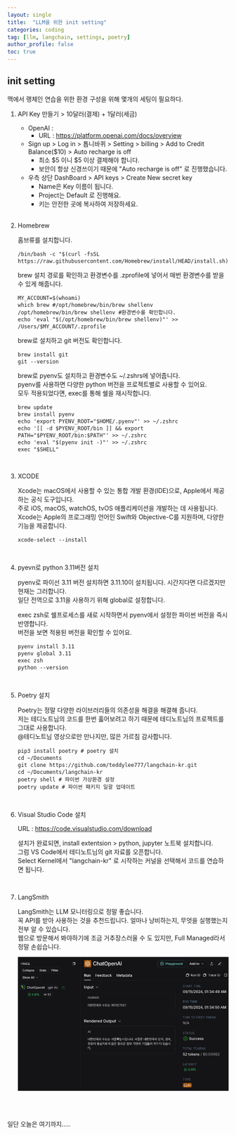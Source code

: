 ```yaml
---
layout: single
title:  "LLM을 위한 init setting"
categories: coding
tag: [llm, langchain, settings, poetry]
author_profile: false
toc: true
---
```




## init setting

맥에서 랭체인 연습을 위한 환경 구성을 위해 몇개의 세팅이 필요하다.

1. API Key 만들기 > 10달러(결제) + 1달러(세금)

   - OpenAI : 
     - URL : https://platform.openai.com/docs/overview
   - Sign up > Log in > 톱니바퀴 > Setting > billing > Add to Credit Balance($10) > Auto recharge is off
     - 최소 $5 이니 $5 이상 결제해야 합니다.
     - 보안이 항상 신경쓰이기 때문에 "Auto recharge is off" 로 진행했습니다.
   - 우측 상단 DashBoard > API keys > Create New secret key
     - Name은 Key 이름이 됩니다.
     - Project는 Default 로 진행해요.
     - 키는 안전한 곳에 복사하여 저장하세요.

   <br>

2. Homebrew

   홈브류를 설치합니다. 

   ```shell
   /bin/bash -c "$(curl -fsSL https://raw.githubusercontent.com/Homebrew/install/HEAD/install.sh)"
   ```

   brew 설치 경로를 확인하고 환경변수를 .zprofile에 넣어서 매번 환경변수를 받을 수 있게 해줍니다.

   ```shell
   MY_ACCOUNT=$(whoami)
   which brew #/opt/homebrew/bin/brew shellenv
   /opt/homebrew/bin/brew shellenv #환경변수를 확인합니다.
   echo 'eval "$(/opt/homebrew/bin/brew shellenv)"' >> /Users/$MY_ACCOUNT/.zprofile
   ```

   brew로 설치하고 git 버전도 확인합니다.

   ```
   brew install git
   git --version
   ```

   brew로 pyenv도 설치하고 환경변수도 ~/.zshrs에 넣어줍니다.   
   pyenv를 사용하면 다양한 python 버전을 프로젝트별로 사용할 수 있어요.  
   모두 적용되었다면, exec를 통해 쉘을 재시작합니다.  

   ```shell
   brew update
   brew install pyenv
   echo 'export PYENV_ROOT="$HOME/.pyenv"' >> ~/.zshrc
   echo '[[ -d $PYENV_ROOT/bin ]] && export PATH="$PYENV_ROOT/bin:$PATH"' >> ~/.zshrc
   echo 'eval "$(pyenv init -)"' >> ~/.zshrc
   exec "$SHELL"
   ```

   <br>

3. XCODE

   Xcode는 macOS에서 사용할 수 있는 통합 개발 환경(IDE)으로, Apple에서 제공하는 공식 도구입니다.   
   주로 iOS, macOS, watchOS, tvOS 애플리케이션을 개발하는 데 사용됩니다.  
   Xcode는 Apple의 프로그래밍 언어인 Swift와 Objective-C를 지원하며, 다양한 기능을 제공합니다. 

   ```shell
   xcode-select --install
   ```

   <br>

4. pyevn로 python 3.11버전 설치

   pyenv로 파이선 3.11 버전 설치하면 3.11.10이 설치됩니다. 시간지다면 다르겠지만 현재는 그러합니다.  
   일단 전역으로 3.11을 사용하기 위해 global로 설정합니다.   

   exec zsh로 쉘프로세스를 새로 시작하면서 pyenv에서 설정한 파이썬 버전을 즉시 반영합니다.  
   버전을 보면 적용된 버전을 확인할 수 있어요.

   ```shell
   pyenv install 3.11
   pyenv global 3.11
   exec zsh
   python --version
   ```

   <br>

5. Poetry 설치

   Poetry는 정말 다양한 라이브러리들의 의존성을 해결을 해결해 줍니다.  
   저는 테디노트님의 코드를 한번 훓어보려고 하기 때문에 테디노트님의 프로젝트를 그대로 사용합니다.  
   @테디노트님 영상으로만 만나지만, 많은 가르침 감사합니다.  

   ```shell
   pip3 install poetry # poetry 설치
   cd ~/Documents
   git clone https://github.com/teddylee777/langchain-kr.git
   cd ~/Documents/langchain-kr
   poetry shell # 파이썬 가상환경 설정
   poetry update # 파이썬 패키지 일괄 업데이트
   ```

   <br>

6. Visual Studio Code 설치

   URL : https://code.visualstudio.com/download

   설치가 완료되면, install extentsion > python, jupyter 노트북 설치합니다.  
   그럼 VS Code에서 테디노트님의 git 자료를 오픈합니다.  
   Select Kernel에서 "langchain-kr" 로 시작하는 커널을 선택해서 코드를 연습하면 됩니다. 

   <br>

7. LangSmith

   LangSmith는 LLM 모니터링으로 정말 좋습니다.  
   꼭 API를 받아 사용하는 것을 추천드립니다. 얼마나 낭비하는지, 무엇을 실행했는지 전부 알 수 있습니다.  
   웹으로 방문해서 봐야하기에 조금 거추장스러울 수 도 있지만, Full Managed라서 정말 손쉽습니다. 

   ![image-20240915020446545](/assets/images/2024-09-13-init_setting/image-20240915020446545.png)
   
   <br>
   
   <br>



일단 오늘은 여기까지.....
